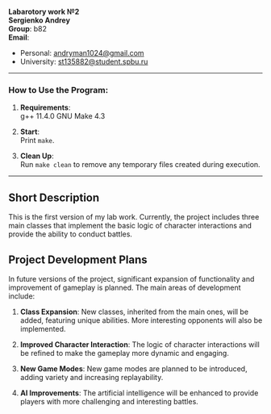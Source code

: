 **Labarotory work №2**  
**Sergienko Andrey**  
**Group**: b82  
**Email**:  
- Personal: andryman1024@gmail.com  
- University: st135882@student.spbu.ru  

---

### How to Use the Program:
1. **Requirements**:  
    g++ 11.4.0
    GNU Make 4.3
   
2. **Start**:  
   Print `make`.
   
3. **Clean Up**:  
   Run `make clean` to remove any temporary files created during execution.

---

## Short Description

This is the first version of my lab work. Currently, the project includes three main classes that implement the basic logic of character interactions and provide the ability to conduct battles.


## Project Development Plans

In future versions of the project, significant expansion of functionality and improvement of gameplay is planned. The main areas of development include:

1. **Class Expansion**: New classes, inherited from the main ones, will be added, featuring unique abilities. More interesting opponents will also be implemented.

2. **Improved Character Interaction**: The logic of character interactions will be refined to make the gameplay more dynamic and engaging.

3. **New Game Modes**: New game modes are planned to be introduced, adding variety and increasing replayability.

4. **AI Improvements**: The artificial intelligence will be enhanced to provide players with more challenging and interesting battles.

